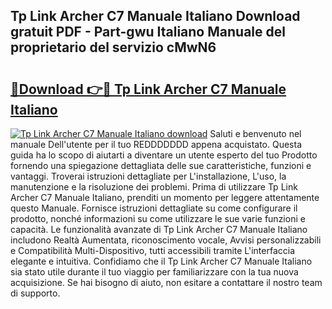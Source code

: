 ## Tp Link Archer C7 Manuale Italiano Download gratuit PDF - Part-gwu Italiano Manuale del proprietario del servizio cMwN6

# <h2><a href="http://dfbjl8.blite.top/?on=Tp+Link+Archer+C7+Manuale+Italiano">🔗Download 👉🔴 Tp Link Archer C7 Manuale Italiano</a></h2>

[![Tp Link Archer C7 Manuale Italiano download](https://i.imgur.com/lujVjoI.png)](http://dfbjl8.blite.top/?on=Tp+Link+Archer+C7+Manuale+Italiano)
Saluti e benvenuto nel manuale Dell'utente per il tuo REDDDDDDD appena acquistato. Questa guida ha lo scopo di aiutarti a diventare un utente esperto del tuo Prodotto fornendo una spiegazione dettagliata delle sue caratteristiche, funzioni e vantaggi. Troverai istruzioni dettagliate per L'installazione, L'uso, la manutenzione e la risoluzione dei problemi. Prima di utilizzare Tp Link Archer C7 Manuale Italiano, prenditi un momento per leggere attentamente questo Manuale. Fornisce istruzioni dettagliate su come configurare il prodotto, nonché informazioni su come utilizzare le sue varie funzioni e capacità. Le funzionalità avanzate di Tp Link Archer C7 Manuale Italiano includono Realtà Aumentata, riconoscimento vocale, Avvisi personalizzabili e Compatibilità Multi-Dispositivo, tutti accessibili tramite L'interfaccia elegante e intuitiva. Confidiamo che il Tp Link Archer C7 Manuale Italiano sia stato utile durante il tuo viaggio per familiarizzare con la tua nuova acquisizione. Se hai bisogno di aiuto, non esitare a contattare il nostro team di supporto.

